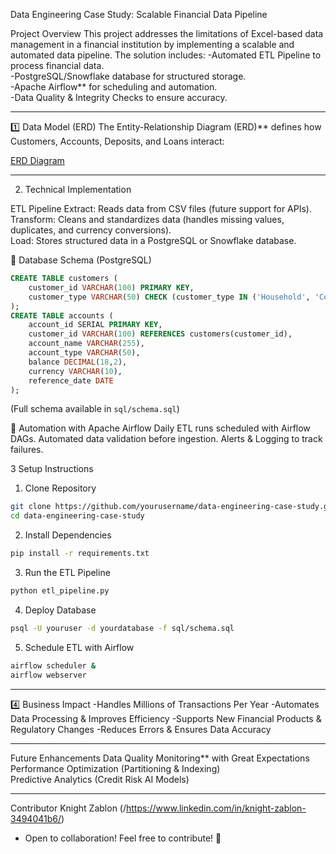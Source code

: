  Data Engineering Case Study: Scalable Financial Data Pipeline

  Project Overview
This project addresses the limitations of Excel-based data management in a financial institution by implementing a scalable and automated data pipeline. The solution includes:
-Automated ETL Pipeline to process financial data.  
-PostgreSQL/Snowflake database for structured storage.  
-Apache Airflow** for scheduling and automation.  
-Data Quality & Integrity Checks to ensure accuracy.  

---

1️⃣ Data Model (ERD)
The Entity-Relationship Diagram (ERD)** defines how Customers, Accounts, Deposits, and Loans interact:

[ERD Diagram](./images/erd_diagram.png)

---

 2. Technical Implementation

ETL Pipeline
Extract: Reads data from CSV files (future support for APIs).  
Transform: Cleans and standardizes data (handles missing values, duplicates, and currency conversions).  
Load: Stores structured data in a PostgreSQL or Snowflake database.  

🔹 Database Schema (PostgreSQL)
```sql
CREATE TABLE customers (
    customer_id VARCHAR(100) PRIMARY KEY,
    customer_type VARCHAR(50) CHECK (customer_type IN ('Household', 'Corporate', 'Financial Corporation'))
);
CREATE TABLE accounts (
    account_id SERIAL PRIMARY KEY,
    customer_id VARCHAR(100) REFERENCES customers(customer_id),
    account_name VARCHAR(255),
    account_type VARCHAR(50),
    balance DECIMAL(18,2),
    currency VARCHAR(10),
    reference_date DATE
);
```
(Full schema available in `sql/schema.sql`)

🔹 Automation with Apache Airflow
   Daily ETL runs scheduled with Airflow DAGs.
   Automated data validation before ingestion.
   Alerts & Logging to track failures.


3 Setup Instructions

1. Clone Repository
```bash
git clone https://github.com/yourusername/data-engineering-case-study.git
cd data-engineering-case-study
```

2. Install Dependencies
```bash
pip install -r requirements.txt
```

3. Run the ETL Pipeline
```bash
python etl_pipeline.py
```

4. Deploy Database
```bash
psql -U youruser -d yourdatabase -f sql/schema.sql
```

5. Schedule ETL with Airflow
```bash
airflow scheduler &
airflow webserver
```

---

4️⃣ Business Impact
-Handles Millions of Transactions Per Year 
-Automates Data Processing & Improves Efficiency 
-Supports New Financial Products & Regulatory Changes 
-Reduces Errors & Ensures Data Accuracy  

---

 Future Enhancements
Data Quality Monitoring** with Great Expectations  
Performance Optimization (Partitioning & Indexing)  
Predictive Analytics (Credit Risk AI Models)  

---

Contributor
Knight Zablon (/https://www.linkedin.com/in/knight-zablon-3494041b6/) 
- Open to collaboration! Feel free to contribute! 🎉

